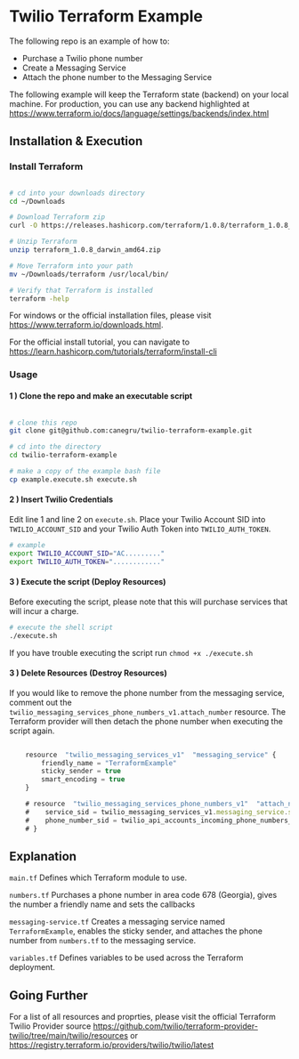# Twilio Terraform Example

The following repo is an example of how to:

- Purchase a Twilio phone number
- Create a Messaging Service
- Attach the phone number to the Messaging Service

The following example will keep the Terraform state (backend) on your local machine. For production, you can use any backend highlighted at https://www.terraform.io/docs/language/settings/backends/index.html

## Installation & Execution

### Install Terraform

```bash

# cd into your downloads directory
cd ~/Downloads

# Download Terraform zip
curl -O https://releases.hashicorp.com/terraform/1.0.8/terraform_1.0.8_darwin_amd64.zip

# Unzip Terraform
unzip terraform_1.0.8_darwin_amd64.zip

# Move Terraform into your path
mv ~/Downloads/terraform /usr/local/bin/

# Verify that Terraform is installed
terraform -help

```

For windows or the official installation files, please visit https://www.terraform.io/downloads.html.

For the official install tutorial, you can navigate to https://learn.hashicorp.com/tutorials/terraform/install-cli

### Usage

#### 1 ) Clone the repo and make an executable script

```bash

# clone this repo
git clone git@github.com:canegru/twilio-terraform-example.git

# cd into the directory
cd twilio-terraform-example

# make a copy of the example bash file
cp example.execute.sh execute.sh

```

#### 2 ) Insert Twilio Credentials

Edit line 1 and line 2 on `execute.sh`. Place your Twilio Account SID into `TWILIO_ACCOUNT_SID` and your Twilio Auth Token into `TWILIO_AUTH_TOKEN`.

```bash
# example
export TWILIO_ACCOUNT_SID="AC........."
export TWILIO_AUTH_TOKEN="............"
```

#### 3 ) Execute the script (Deploy Resources)

Before executing the script, please note that this will purchase services that will incur a charge.

```bash
# execute the shell script
./execute.sh
```

If you have trouble executing the script run `chmod +x ./execute.sh`

#### 3 ) Delete Resources (Destroy Resources)

If you would like to remove the phone number from the messaging service, comment out the `twilio_messaging_services_phone_numbers_v1.attach_number` resource. The Terraform provider will then detach the phone number when executing the script again.

```js

    resource  "twilio_messaging_services_v1"  "messaging_service" {
	    friendly_name = "TerraformExample"
	    sticky_sender = true
	    smart_encoding = true
    }

    # resource  "twilio_messaging_services_phone_numbers_v1"  "attach_number" {
	#    service_sid = twilio_messaging_services_v1.messaging_service.sid
	#    phone_number_sid = twilio_api_accounts_incoming_phone_numbers_v2010.phone_number.sid
    # }

```

## Explanation

`main.tf`
Defines which Terraform module to use.

`numbers.tf`
Purchases a phone number in area code 678 (Georgia), gives the number a friendly name and sets the callbacks

`messaging-service.tf`
Creates a messaging service named `TerraformExample`, enables the sticky sender, and attaches the phone number from `numbers.tf` to the messaging service.

`variables.tf`
Defines variables to be used across the Terraform deployment.

## Going Further

For a list of all resources and proprties, please visit the official Terraform Twilio Provider source https://github.com/twilio/terraform-provider-twilio/tree/main/twilio/resources or https://registry.terraform.io/providers/twilio/twilio/latest
